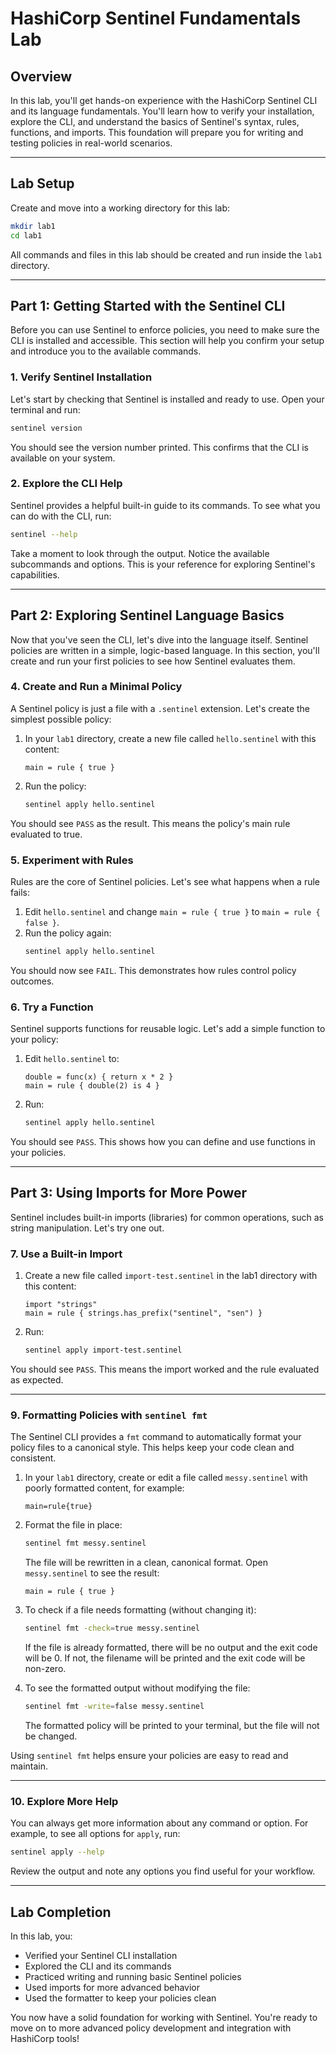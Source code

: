 # HashiCorp Sentinel Fundamentals Lab

## Overview
In this lab, you'll get hands-on experience with the HashiCorp Sentinel CLI and its language fundamentals. You'll learn how to verify your installation, explore the CLI, and understand the basics of Sentinel's syntax, rules, functions, and imports. This foundation will prepare you for writing and testing policies in real-world scenarios.

---

## Lab Setup

Create and move into a working directory for this lab:

```bash
mkdir lab1
cd lab1
```
All commands and files in this lab should be created and run inside the `lab1` directory.

---

## Part 1: Getting Started with the Sentinel CLI

Before you can use Sentinel to enforce policies, you need to make sure the CLI is installed and accessible. This section will help you confirm your setup and introduce you to the available commands.

### 1. Verify Sentinel Installation
Let's start by checking that Sentinel is installed and ready to use. Open your terminal and run:
```bash
sentinel version
```
You should see the version number printed. This confirms that the CLI is available on your system.

### 2. Explore the CLI Help
Sentinel provides a helpful built-in guide to its commands. To see what you can do with the CLI, run:
```bash
sentinel --help
```
Take a moment to look through the output. Notice the available subcommands and options. This is your reference for exploring Sentinel's capabilities.

---

## Part 2: Exploring Sentinel Language Basics

Now that you've seen the CLI, let's dive into the language itself. Sentinel policies are written in a simple, logic-based language. In this section, you'll create and run your first policies to see how Sentinel evaluates them.

### 4. Create and Run a Minimal Policy
A Sentinel policy is just a file with a `.sentinel` extension. Let's create the simplest possible policy:
1. In your `lab1` directory, create a new file called `hello.sentinel` with this content:
   ```hcl
   main = rule { true }
   ```
2. Run the policy:
   ```bash
   sentinel apply hello.sentinel
   ```
You should see `PASS` as the result. This means the policy's main rule evaluated to true.

### 5. Experiment with Rules
Rules are the core of Sentinel policies. Let's see what happens when a rule fails:
1. Edit `hello.sentinel` and change `main = rule { true }` to `main = rule { false }`.
2. Run the policy again:
   ```bash
   sentinel apply hello.sentinel
   ```
You should now see `FAIL`. This demonstrates how rules control policy outcomes.

### 6. Try a Function
Sentinel supports functions for reusable logic. Let's add a simple function to your policy:
1. Edit `hello.sentinel` to:
   ```hcl
   double = func(x) { return x * 2 }
   main = rule { double(2) is 4 }
   ```
2. Run:
   ```bash
   sentinel apply hello.sentinel
   ```
You should see `PASS`. This shows how you can define and use functions in your policies.

---

## Part 3: Using Imports for More Power

Sentinel includes built-in imports (libraries) for common operations, such as string manipulation. Let's try one out.

### 7. Use a Built-in Import
1. Create a new file called `import-test.sentinel` in the lab1 directory with this content:
   ```hcl
   import "strings"
   main = rule { strings.has_prefix("sentinel", "sen") }
   ```
2. Run:
   ```bash
   sentinel apply import-test.sentinel
   ```
You should see `PASS`. This means the import worked and the rule evaluated as expected.

---

### 9. Formatting Policies with `sentinel fmt`

The Sentinel CLI provides a `fmt` command to automatically format your policy files to a canonical style. This helps keep your code clean and consistent.

1. In your `lab1` directory, create or edit a file called `messy.sentinel` with poorly formatted content, for example:
   ```hcl
   main=rule{true}
   ```

2. Format the file in place:
   ```bash
   sentinel fmt messy.sentinel
   ```
   The file will be rewritten in a clean, canonical format. Open `messy.sentinel` to see the result:
   ```hcl
   main = rule { true }
   ```

3. To check if a file needs formatting (without changing it):
   ```bash
   sentinel fmt -check=true messy.sentinel
   ```
   If the file is already formatted, there will be no output and the exit code will be 0. If not, the filename will be printed and the exit code will be non-zero.

4. To see the formatted output without modifying the file:
   ```bash
   sentinel fmt -write=false messy.sentinel
   ```
   The formatted policy will be printed to your terminal, but the file will not be changed.

Using `sentinel fmt` helps ensure your policies are easy to read and maintain.

---

### 10. Explore More Help
You can always get more information about any command or option. For example, to see all options for `apply`, run:
```bash
sentinel apply --help
```
Review the output and note any options you find useful for your workflow.

---

## Lab Completion

In this lab, you:
- Verified your Sentinel CLI installation
- Explored the CLI and its commands
- Practiced writing and running basic Sentinel policies
- Used imports for more advanced behavior
- Used the formatter to keep your policies clean

You now have a solid foundation for working with Sentinel. You're ready to move on to more advanced policy development and integration with HashiCorp tools!